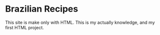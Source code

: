 # Brazilian Recipes

This site is make only with HTML.
This is my actually knowledge, and my first HTML project.